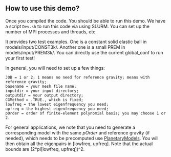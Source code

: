 ## How to use this demo? 

Once you compiled the code. You should be able to run this demo. 
We have a script `Dev.sh` to run this code via using SLURM. 
You can set up the number of MPI processes and threads, etc. 

It provides two test examples. 
One is a constant solid elastic ball in models/input/CONST3k/. 
Another one is a small PREM in models/input/PREM3k/. 
You can directly use the current global_conf to run your first test!

In general, you will need to set up a few things:
~~~ 
JOB = 1 or 2; 1 means no need for reference gravity; means with reference gravity;
basename = your mesh file name; 
inputdir = your input directory; 
outputdir = your output directory;
CGMethod = .TRUE., which is fixed;
lowfreq = the lowest eigenfrequency you need;
upfreq = the highest eigenfrequency you need;
pOrder = order of finite-element polynomial basis; you may choose 1 or 2. 
~~~

For general applications, we note that you need to generate a corresponding model with the same _pOrder_ 
and reference gravity (if needed), which needs to be precomputed use [PlanetaryModels](https://github.com/js1019/PlanetaryModels). 
You will then obtain all the eigenpairs in [lowfreq, upfreq]. 
Note that the actual bounds are (2*pi[lowfreq, upfreq])^2. 


